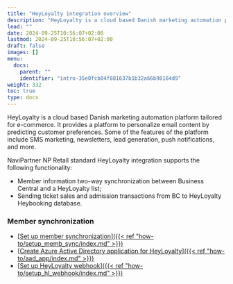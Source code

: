 ```yaml
---
title: "HeyLoyalty integration overview"
description: "HeyLoyalty is a cloud based Danish marketing automation platform tailored for e-commerce. It provides a platform to personalize email content by predicting customer preferences."
lead: ""
date: 2024-09-25T10:56:07+02:00
lastmod: 2024-09-25T10:56:07+02:00
draft: false
images: []
menu:
  docs:
    parent: ""
    identifier: "intro-35e0fcb04f881637b1b32a66b98164d9"
weight: 332
toc: true
type: docs
---
```


HeyLoyalty is a cloud based Danish marketing automation platform tailored for e-commerce. It provides a platform to personalize email content by predicting customer preferences. Some of the features of the platform include SMS marketing, newsletters, lead generation, push notifications, and more.

NaviPartner NP Retail standard HeyLoyalty integration supports the following functionality:

- Member information two-way synchronization between Business Central and a HeyLoyalty list;
- Sending ticket sales and admission transactions from BC to HeyLoyalty Heybooking database.

### Member synchronization

  - [<ins>Set up member synchronization<ins>]({{< ref "how-to/setup_memb_sync/index.md" >}})
  - [<ins>Create Azure Active Directory application for HeyLoyalty<ins>]({{< ref "how-to/aad_app/index.md" >}})
  - [<ins>Set up HeyLoyalty webhook<ins>]({{< ref "how-to/setup_hl_webhook/index.md" >}})